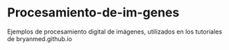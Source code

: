 # Procesamiento-de-im-genes
Ejemplos de procesamiento digital de imágenes, utilizados en los tutoriales de bryanmed.github.io
